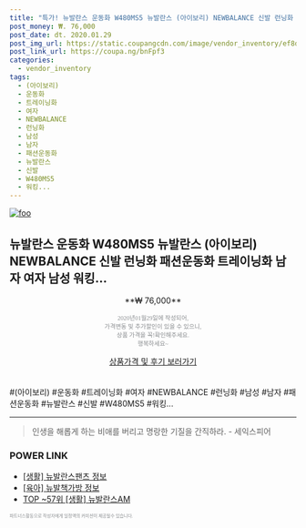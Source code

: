 ```yaml
--- 
title: "특가! 뉴발란스 운동화 W480MS5 뉴발란스 (아이보리) NEWBALANCE 신발 런닝화 패션운동..." 
post_money: ₩. 76,000 
post_date: dt. 2020.01.29 
post_img_url: https://static.coupangcdn.com/image/vendor_inventory/ef8d/9ec8ae7924254cee983a89e8ae2eb1e0bcb9470d806f7517b5a36d8740ef.jpg 
post_link_url: https://coupa.ng/bnFpf3 
categories: 
  - vendor_inventory 
tags: 
  - (아이보리) 
  - 운동화 
  - 트레이닝화 
  - 여자 
  - NEWBALANCE 
  - 런닝화 
  - 남성 
  - 남자 
  - 패션운동화 
  - 뉴발란스 
  - 신발 
  - W480MS5 
  - 워킹... 
--- 
```

[![foo](https://static.coupangcdn.com/image/vendor_inventory/ef8d/9ec8ae7924254cee983a89e8ae2eb1e0bcb9470d806f7517b5a36d8740ef.jpg)](https://coupa.ng/bnFpf3) 

## 뉴발란스 운동화 W480MS5 뉴발란스 (아이보리) NEWBALANCE 신발 런닝화 패션운동화 트레이닝화 남자 여자 남성 워킹... 
<p style="text-align: center;">**₩ 76,000**</p> 
<p style="text-align: center;"><span style="color: #898c8f; font-family: Georgia,Times,serif; font-size: 0.75em;">2020년01월29일에 작성되어, <br>가격변동 및 추가할인이 있을 수 있으니,<br> 상품 가격을 꼭!확인해주세요.<br>행복하세요~</span> 
</p>	 
<div markdown="0" style="text-align: center;"><a href="https://coupa.ng/bnFpf3" class="btn btn--success">상품가격 및 후기 보러가기</a></div> 
<br><br> 
  #(아이보리) #운동화 #트레이닝화 #여자 #NEWBALANCE #런닝화 #남성 #남자 #패션운동화 #뉴발란스 #신발 #W480MS5 #워킹... 
<hr> 

> 인생을 해롭게 하는 비애를 버리고 명랑한 기질을 간직하라. - 세익스피어 


### POWER LINK

* <a href="https://blog.naver.com/santokki14/221774805394" target="_blank"> [생활] 뉴발란스팬츠 정보 </a>
* <a href="https://blog.naver.com/sakai111/221759568216" target="_blank"> [육아] 뉴발책가방 정보 </a>
* <a href="https://blog.naver.com/fasyy4321/221784056553" target="_blank"> TOP ~57위 [생활] 뉴발란스AM</a>

<span style="color: #898c8f; font-family: Georgia,Times,serif; font-size: 0.55em;">파트너스활동으로 작성자에게 일정액의 커미션이 제공될수 있습니다.</span> 
